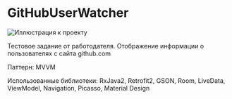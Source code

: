 # GitHubUserWatcher


![Иллюстрация к проекту](https://github.com/vazh2100/GitHubUserWatcher/raw/master/image/Screenshot_20200823-094543_GitHubUserWatcher.png)

Тестовое задание от работодателя. Отображение информации о пользователях с сайта github.com

Паттерн: MVVM

Использованные библиотеки: RxJava2, Retrofit2, GSON, Room, LiveData, ViewModel, Navigation, Picasso, Material Design
